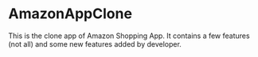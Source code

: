 # AmazonAppClone
This is the clone app of Amazon Shopping App. It contains a few features (not all) and some new features added by developer.
